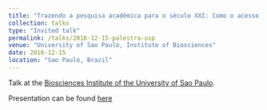 ```yaml
---
title: "Trazendo a pesquisa acadêmica para o século XXI: Como o acesso aberto e o código aberto estão devolvendo a ciência para os pesquisadores"
collection: talks
type: "Invited talk"
permalink: /talks/2016-12-15-palestra-usp
venue: "University of Sao Paulo, Institute of Biosciences"
date: 2016-12-15
location: "Sao Paulo, Brazil"
---
```



Talk at the [Biosciences Institute of the University of Sao Paulo](https://www.ib.usp.br/en/).

Presentation can be found [here](http://amchagas.github.io/files/presentations/usp_dez_2016.pdf)
